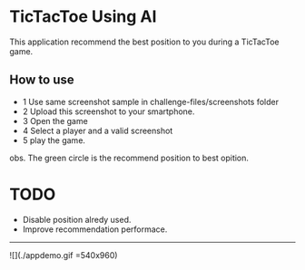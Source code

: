 # TicTacToe Using AI
This application recommend the best position to you during a TicTacToe game.


## How to use
- 1 Use same screenshot sample in challenge-files/screenshots folder
- 2 Upload this screenshot to your smartphone.
- 3 Open the game
- 4 Select a player and a valid screenshot
- 5 play the game.

obs. The green circle is the recommend position to best opition.


# TODO
 - Disable position alredy used.
 - Improve recommendation performace.

---
 ![](./appdemo.gif =540x960)